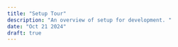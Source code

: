 ```yaml
---
title: "Setup Tour"
description: "An overview of setup for development. "
date: "Oct 21 2024"
draft: true
---
```

